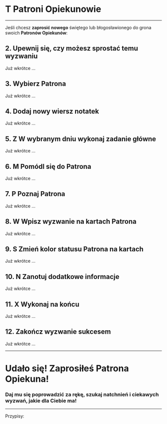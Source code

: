# <span class="status status-list"><span class="status status-yellow">T</span> Patroni Opiekunowie</span>
---
Jeśli chcesz **zaprosić nowego** świętego lub błogosławionego do grona swoich **Patronów Opiekunów**:
## <span class="step-number">2.</span> Upewnij się, czy możesz sprostać temu wyzwaniu
Już wkrótce ...
## <span class="step-number">3.</span> Wybierz Patrona
Już wkrótce ...
## <span class="step-number">4.</span> Dodaj nowy wiersz notatek
Już wkrótce ...
## <span class="step-number">5.</span> <span class="step-letter">Z</span> W wybranym dniu wykonaj zadanie główne
Już wkrótce ...
## <span class="step-number">6.</span> <span class="step-letter">M</span> Pomódl się do Patrona
Już wkrótce ...
## <span class="step-number">7.</span> <span class="step-letter">P</span> Poznaj Patrona
Już wkrótce ...
## <span class="step-number">8.</span> <span class="step-letter">W</span> Wpisz wyzwanie na kartach Patrona
Już wkrótce ...
## <span class="step-number">9.</span> <span class="step-letter">S</span> Zmień kolor statusu Patrona na kartach
Już wkrótce ...
## <span class="step-number">10.</span> <span class="step-letter">N</span> Zanotuj dodatkowe informacje
Już wkrótce ...
## <span class="step-number">11.</span> <span class="step-letter">X</span> Wykonaj na końcu
Już wkrótce ...
## <span class="step-number">12.</span> Zakończ wyzwanie sukcesem
Już wkrótce ...

---
# Udało się! Zaprosiłeś **Patrona Opiekuna**!
### Daj mu się poprowadzić za rękę, szukaj natchnień i ciekawych wyzwań, jakie dla Ciebie ma!
---

<span class="hidden-tips">
Przypisy:

</span>
